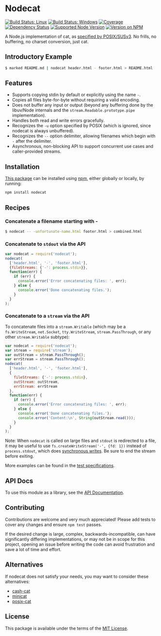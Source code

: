 Nodecat
========

[![Build Status: Linux](https://img.shields.io/travis/kevinoid/nodecat/master.svg?style=flat&label=build+on+linux)](https://travis-ci.org/kevinoid/nodecat)
[![Build Status: Windows](https://img.shields.io/appveyor/ci/kevinoid/nodecat/master.svg?style=flat&label=build+on+windows)](https://ci.appveyor.com/project/kevinoid/nodecat)
[![Coverage](https://img.shields.io/codecov/c/github/kevinoid/nodecat.svg?style=flat)](https://codecov.io/github/kevinoid/nodecat?branch=master)
[![Dependency Status](https://img.shields.io/david/kevinoid/nodecat.svg?style=flat)](https://david-dm.org/kevinoid/nodecat)
[![Supported Node Version](https://img.shields.io/node/v/nodecat.svg?style=flat)](https://www.npmjs.com/package/nodecat)
[![Version on NPM](https://img.shields.io/npm/v/nodecat.svg?style=flat)](https://www.npmjs.com/package/nodecat)

A Node.js implementation of cat, as [specified by
POSIX/SUSv3](http://pubs.opengroup.org/onlinepubs/9699919799/utilities/cat.html).
No frills, no buffering, no charset conversion, just cat.

## Introductory Example

```sh
$ marked README.md | nodecat header.html - footer.html > README.html
```

## Features

* Supports copying stdin by default or explicitly using the name `-`.
* Copies all files byte-for-byte without requiring a valid encoding.
* Does not buffer any input or output (beyond any buffering done by the
  libuv/Node internals and the `stream.Readable.prototype.pipe`
  implementation).
* Handles both read and write errors gracefully.
* Recognizes the `-u` option specified by POSIX (which is ignored, since
  nodecat is always unbuffered).
* Recognizes the `--` option delimiter, allowing filenames which begin with
  `-` after the delimiter.
* Asynchronous, non-blocking API to support concurrent use cases and
  caller-provided streams.

## Installation

[This package](https://www.npmjs.com/package/nodecat) can be
installed using [npm](https://www.npmjs.com/), either globally or locally, by
running:

```sh
npm install nodecat
```

## Recipes

### Concatenate a filename starting with -

```sh
$ nodecat -- -unfortunate-name.html footer.html > combined.html
```

### Concatenate to `stdout` via the API

```js
var nodecat = require('nodecat');
nodecat(
  ['header.html', '-', 'footer.html'],
  {fileStreams: {'-': process.stdin}},
  function(err) {
    if (err) {
      console.error('Error concatenating files: ', err);
    } else {
      console.error('Done concatenating files.');
    }
  }
);
```

### Concatenate to a `stream` via the API

To concatenate files into a `stream.Writable` (which may be a
`fs.WriteStream`, `net.Socket`, `tty.WriteStream`, `stream.PassThrough`, or
any other `stream.Writable` subtype):

```js
var nodecat = require('nodecat');
var stream = require('stream');
var outStream = stream.PassThrough();
var errStream = stream.PassThrough();
nodecat(
  ['header.html', '-', 'footer.html'],
  {
    fileStreams: {'-': process.stdin},
    outStream: outStream,
    errStream: errStream
  },
  function(err) {
    if (err) {
      console.error('Error concatenating files: ', err);
    } else {
      console.error('Done concatenating files.');
      console.error('Content:\n', String(outStream.read()));
    }
  }
);
```

Note:  When `nodecat` is called on large files and `stdout` is redirected to a
file, it may be useful to use `fs.createWriteStream('-', {fd: 1})` instead of
`process.stdout`, which does [synchronous
writes](https://nodejs.org/api/process.html#process_process_stdout).  Be sure
to end the stream before exiting.

More examples can be found in the [test
specifications](https://kevinoid.github.io/nodecat/spec).

## API Docs

To use this module as a library, see the [API
Documentation](https://kevinoid.github.io/nodecat/api).

## Contributing

Contributions are welcome and very much appreciated!  Please add tests to
cover any changes and ensure `npm test` passes.

If the desired change is large, complex, backwards-incompatible, can have
significantly differing implementations, or may not be in scope for this
project, opening an issue before writing the code can avoid frustration and
save a lot of time and effort.

## Alternatives

If nodecat does not satisfy your needs, you may want to consider these
alternatives:

* [cash-cat](https://www.npmjs.com/package/cash-cat)
* [minicat](https://www.npmjs.com/package/minicat)
* [posix-cat](https://www.npmjs.com/package/posix-cat)

## License

This package is available under the terms of the
[MIT License](https://opensource.org/licenses/MIT).

